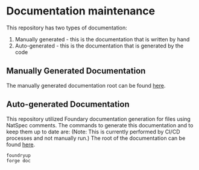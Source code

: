 # Documentation maintenance

This repository has two types of documentation:
1. Manually generated - this is the documentation that is written by hand
2. Auto-generated - this is the documentation that is generated by the code

## Manually Generated Documentation
The manually generated documentation root can be found [here][userGuide-url].

## Auto-generated Documentation
This repository utilized Foundary documentation generation for files using NatSpec comments. The commands to generate this documentation and to keep them up to date are:
(Note: This is currently performed by CI/CD processes and not manually run.)
The root of the documentation can be found [here](./src/SUMMARY.md).
```
foundryup
forge doc
```

<!-- These are the body links -->
[userGuide-url]: ./userGuides/README.md
<!-- These are the header links -->
[version-image]: https://img.shields.io/badge/Version-1.1.0-brightgreen?style=for-the-badge&logo=appveyor
[version-url]: https://github.com/thrackle-io/Tron